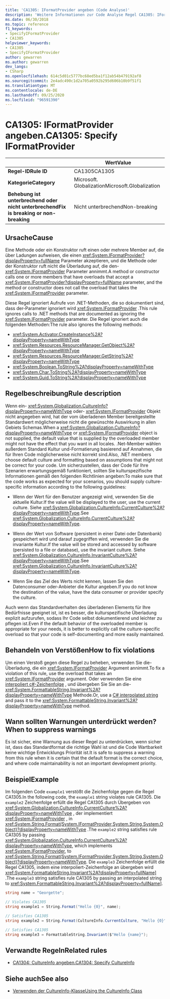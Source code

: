 ```yaml
---
title: 'CA1305: IFormatProvider angeben (Code Analyse)'
description: 'Weitere Informationen zur Code Analyse Regel CA1305: IFormatProvider angeben'
ms.date: 06/30/2018
ms.topic: reference
f1_keywords:
- SpecifyIFormatProvider
- CA1305
helpviewer_keywords:
- CA1305
- SpecifyIFormatProvider
author: gewarren
ms.author: gewarren
dev_langs:
- CSharp
ms.openlocfilehash: 614c5d01c5777bc68ed5ba1f12ab54b479192af8
ms.sourcegitcommit: 2e4adc490c1d2a705a0592b295d606b10b9f51f1
ms.translationtype: MT
ms.contentlocale: de-DE
ms.lasthandoff: 09/25/2020
ms.locfileid: "96591390"
---
```

# <a name="ca1305-specify-iformatprovider"></a><span data-ttu-id="33e91-103">CA1305: IFormatProvider angeben.</span><span class="sxs-lookup"><span data-stu-id="33e91-103">CA1305: Specify IFormatProvider</span></span>

| | <span data-ttu-id="33e91-104">Wert</span><span class="sxs-lookup"><span data-stu-id="33e91-104">Value</span></span> |
|-|-|
| <span data-ttu-id="33e91-105">**Regel-ID**</span><span class="sxs-lookup"><span data-stu-id="33e91-105">**Rule ID**</span></span> |<span data-ttu-id="33e91-106">CA1305</span><span class="sxs-lookup"><span data-stu-id="33e91-106">CA1305</span></span>|
| <span data-ttu-id="33e91-107">**Kategorie**</span><span class="sxs-lookup"><span data-stu-id="33e91-107">**Category**</span></span> |<span data-ttu-id="33e91-108">Microsoft. Globalization</span><span class="sxs-lookup"><span data-stu-id="33e91-108">Microsoft.Globalization</span></span>|
| <span data-ttu-id="33e91-109">**Behebung ist unterbrechend oder nicht unterbrechend**</span><span class="sxs-lookup"><span data-stu-id="33e91-109">**Fix is breaking or non-breaking**</span></span> |<span data-ttu-id="33e91-110">Nicht unterbrechend</span><span class="sxs-lookup"><span data-stu-id="33e91-110">Non-breaking</span></span>|

## <a name="cause"></a><span data-ttu-id="33e91-111">Ursache</span><span class="sxs-lookup"><span data-stu-id="33e91-111">Cause</span></span>

<span data-ttu-id="33e91-112">Eine Methode oder ein Konstruktor ruft einen oder mehrere Member auf, die über Ladungen aufweisen, die einen <xref:System.IFormatProvider?displayProperty=fullName> Parameter akzeptieren, und die Methode oder der Konstruktor ruft nicht die Überladung auf, die den- <xref:System.IFormatProvider> Parameter annimmt.</span><span class="sxs-lookup"><span data-stu-id="33e91-112">A method or constructor calls one or more members that have overloads that accept a <xref:System.IFormatProvider?displayProperty=fullName> parameter, and the method or constructor does not call the overload that takes the <xref:System.IFormatProvider> parameter.</span></span>

<span data-ttu-id="33e91-113">Diese Regel ignoriert Aufrufe von .NET-Methoden, die so dokumentiert sind, dass der-Parameter ignoriert wird <xref:System.IFormatProvider> .</span><span class="sxs-lookup"><span data-stu-id="33e91-113">This rule ignores calls to .NET methods that are documented as ignoring the <xref:System.IFormatProvider> parameter.</span></span> <span data-ttu-id="33e91-114">Die Regel ignoriert auch die folgenden Methoden:</span><span class="sxs-lookup"><span data-stu-id="33e91-114">The rule also ignores the following methods:</span></span>

- <xref:System.Activator.CreateInstance%2A?displayProperty=nameWithType>
- <xref:System.Resources.ResourceManager.GetObject%2A?displayProperty=nameWithType>
- <xref:System.Resources.ResourceManager.GetString%2A?displayProperty=nameWithType>
- <xref:System.Boolean.ToString%2A?displayProperty=nameWithType>
- <xref:System.Char.ToString%2A?displayProperty=nameWithType>
- <xref:System.Guid.ToString%2A?displayProperty=nameWithType>

## <a name="rule-description"></a><span data-ttu-id="33e91-115">Regelbeschreibung</span><span class="sxs-lookup"><span data-stu-id="33e91-115">Rule description</span></span>

<span data-ttu-id="33e91-116">Wenn ein- <xref:System.Globalization.CultureInfo?displayProperty=nameWithType> oder- <xref:System.IFormatProvider> Objekt nicht angegeben wird, hat der vom überladenen Member bereitgestellte Standardwert möglicherweise nicht die gewünschte Auswirkung in allen Gebiets Schemas.</span><span class="sxs-lookup"><span data-stu-id="33e91-116">When a <xref:System.Globalization.CultureInfo?displayProperty=nameWithType> or <xref:System.IFormatProvider> object is not supplied, the default value that is supplied by the overloaded member might not have the effect that you want in all locales.</span></span> <span data-ttu-id="33e91-117">.Net-Member wählen außerdem Standard Kultur und-Formatierung basierend auf Annahmen, die für Ihren Code möglicherweise nicht korrekt sind.</span><span class="sxs-lookup"><span data-stu-id="33e91-117">Also, .NET members choose default culture and formatting based on assumptions that might not be correct for your code.</span></span> <span data-ttu-id="33e91-118">Um sicherzustellen, dass der Code für Ihre Szenarien erwartungsgemäß funktioniert, sollten Sie kulturspezifische Informationen gemäß den folgenden Richtlinien angeben:</span><span class="sxs-lookup"><span data-stu-id="33e91-118">To make sure that the code works as expected for your scenarios, you should supply culture-specific information according to the following guidelines:</span></span>

- <span data-ttu-id="33e91-119">Wenn der Wert für den Benutzer angezeigt wird, verwenden Sie die aktuelle Kultur.</span><span class="sxs-lookup"><span data-stu-id="33e91-119">If the value will be displayed to the user, use the current culture.</span></span> <span data-ttu-id="33e91-120">Siehe <xref:System.Globalization.CultureInfo.CurrentCulture%2A?displayProperty=nameWithType>.</span><span class="sxs-lookup"><span data-stu-id="33e91-120">See <xref:System.Globalization.CultureInfo.CurrentCulture%2A?displayProperty=nameWithType>.</span></span>

- <span data-ttu-id="33e91-121">Wenn der Wert von Software (persistent in einer Datei oder Datenbank) gespeichert wird und darauf zugegriffen wird, verwenden Sie die invariante Kultur.</span><span class="sxs-lookup"><span data-stu-id="33e91-121">If the value will be stored and accessed by software (persisted to a file or database), use the invariant culture.</span></span> <span data-ttu-id="33e91-122">Siehe <xref:System.Globalization.CultureInfo.InvariantCulture%2A?displayProperty=nameWithType>.</span><span class="sxs-lookup"><span data-stu-id="33e91-122">See <xref:System.Globalization.CultureInfo.InvariantCulture%2A?displayProperty=nameWithType>.</span></span>

- <span data-ttu-id="33e91-123">Wenn Sie das Ziel des Werts nicht kennen, lassen Sie den Datenconsumer oder-Anbieter die Kultur angeben.</span><span class="sxs-lookup"><span data-stu-id="33e91-123">If you do not know the destination of the value, have the data consumer or provider specify the culture.</span></span>

<span data-ttu-id="33e91-124">Auch wenn das Standardverhalten des überladenen Elements für Ihre Bedürfnisse geeignet ist, ist es besser, die kulturspezifische Überladung explizit aufzurufen, sodass Ihr Code selbst dokumentierend und leichter zu pflegen ist.</span><span class="sxs-lookup"><span data-stu-id="33e91-124">Even if the default behavior of the overloaded member is appropriate for your needs, it is better to explicitly call the culture-specific overload so that your code is self-documenting and more easily maintained.</span></span>

## <a name="how-to-fix-violations"></a><span data-ttu-id="33e91-125">Behandeln von Verstößen</span><span class="sxs-lookup"><span data-stu-id="33e91-125">How to fix violations</span></span>

<span data-ttu-id="33e91-126">Um einen Verstoß gegen diese Regel zu beheben, verwenden Sie die-Überladung, die ein <xref:System.IFormatProvider> Argument annimmt.</span><span class="sxs-lookup"><span data-stu-id="33e91-126">To fix a violation of this rule, use the overload that takes an <xref:System.IFormatProvider> argument.</span></span> <span data-ttu-id="33e91-127">Oder verwenden Sie eine [interpoliert c#-Zeichenfolge](../../../csharp/tutorials/string-interpolation.md) , und übergeben Sie Sie an die- <xref:System.FormattableString.Invariant%2A?displayProperty=nameWithType> Methode.</span><span class="sxs-lookup"><span data-stu-id="33e91-127">Or, use a [C# interpolated string](../../../csharp/tutorials/string-interpolation.md) and pass it to the <xref:System.FormattableString.Invariant%2A?displayProperty=nameWithType> method.</span></span>

## <a name="when-to-suppress-warnings"></a><span data-ttu-id="33e91-128">Wann sollten Warnungen unterdrückt werden?</span><span class="sxs-lookup"><span data-stu-id="33e91-128">When to suppress warnings</span></span>

<span data-ttu-id="33e91-129">Es ist sicher, eine Warnung aus dieser Regel zu unterdrücken, wenn sicher ist, dass das Standardformat die richtige Wahl ist und die Code Wartbarkeit keine wichtige Entwicklungs Priorität ist.</span><span class="sxs-lookup"><span data-stu-id="33e91-129">It is safe to suppress a warning from this rule when it is certain that the default format is the correct choice, and where code maintainability is not an important development priority.</span></span>

## <a name="example"></a><span data-ttu-id="33e91-130">Beispiel</span><span class="sxs-lookup"><span data-stu-id="33e91-130">Example</span></span>

<span data-ttu-id="33e91-131">Im folgenden Code `example1` verstößt die Zeichenfolge gegen die Regel CA1305.</span><span class="sxs-lookup"><span data-stu-id="33e91-131">In the following code, the `example1` string violates rule CA1305.</span></span> <span data-ttu-id="33e91-132">Die `example2` Zeichenfolge erfüllt die Regel CA1305 durch Übergeben von <xref:System.Globalization.CultureInfo.CurrentCulture%2A?displayProperty=nameWithType> , der implementiert <xref:System.IFormatProvider> , in <xref:System.String.Format(System.IFormatProvider,System.String,System.Object)?displayProperty=nameWithType> .</span><span class="sxs-lookup"><span data-stu-id="33e91-132">The `example2` string satisfies rule CA1305 by passing <xref:System.Globalization.CultureInfo.CurrentCulture%2A?displayProperty=nameWithType>, which implements <xref:System.IFormatProvider>, to <xref:System.String.Format(System.IFormatProvider,System.String,System.Object)?displayProperty=nameWithType>.</span></span> <span data-ttu-id="33e91-133">Die `example3` Zeichenfolge erfüllt die Regel CA1305, indem eine interpoliert-Zeichenfolge an übergeben wird <xref:System.FormattableString.Invariant%2A?displayProperty=fullName]> .</span><span class="sxs-lookup"><span data-stu-id="33e91-133">The `example3` string satisfies rule CA1305 by passing an interpolated string to <xref:System.FormattableString.Invariant%2A?displayProperty=fullName]>.</span></span>

```csharp
string name = "Georgette";

// Violates CA1305
string example1 = String.Format("Hello {0}", name);

// Satisfies CA1305
string example2 = String.Format(CultureInfo.CurrentCulture, "Hello {0}", name);

// Satisfies CA1305
string example3 = FormattableString.Invariant($"Hello {name}");
```

## <a name="related-rules"></a><span data-ttu-id="33e91-134">Verwandte Regeln</span><span class="sxs-lookup"><span data-stu-id="33e91-134">Related rules</span></span>

- [<span data-ttu-id="33e91-135">CA1304: CultureInfo angeben.</span><span class="sxs-lookup"><span data-stu-id="33e91-135">CA1304: Specify CultureInfo</span></span>](ca1304.md)

## <a name="see-also"></a><span data-ttu-id="33e91-136">Siehe auch</span><span class="sxs-lookup"><span data-stu-id="33e91-136">See also</span></span>

- [<span data-ttu-id="33e91-137">Verwenden der CultureInfo-Klasse</span><span class="sxs-lookup"><span data-stu-id="33e91-137">Using the CultureInfo Class</span></span>](../../../standard/globalization-localization/globalization.md#work-with-culture-specific-settings)
